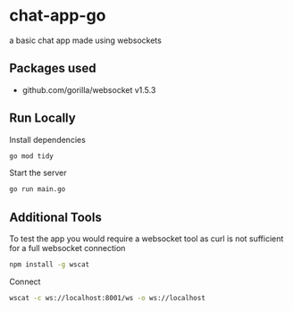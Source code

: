 # chat-app-go

a basic chat app made using websockets 

## Packages used

- github.com/gorilla/websocket v1.5.3

## Run Locally

Install dependencies

```bash
go mod tidy
```

Start the server

```bash
go run main.go
```

## Additional Tools

To test the app you would require a websocket tool as curl is not sufficient for a full websocket connection

```bash
npm install -g wscat
```

Connect

```bash
wscat -c ws://localhost:8001/ws -o ws://localhost
```
